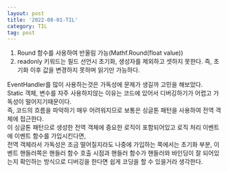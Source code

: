 ```yaml
---
layout: post
title: '2022-08-01-TIL'
category: TIL
tag: post
---
```


1. Round 함수를 사용하여 반올림 가능(Mathf.Round(float value))
2. readonly 키워드는 필드 선언시 초기화, 생성자를 제외하고 셋하지 못한다. 즉, 초기화 이후 값을 변경하지 못하며 읽기만 가능하다.

EventHandler를 많이 사용하는것은 가독성에 문제가 생길까 고민을 해보았다.   
Static 객체, 변수를 자주 사용하지않는 이유는 코드에 있어서 디버깅하기가 어렵고 가독성이 떨어지기때문이다.   
즉, 코드의 흐름을 파악하기 매우 어려워지므로 보통은 싱글톤 패턴을 사용하여 전역 객체에 접근한다.   
이 싱글톤 패턴으로 생성한 전역 객체에 중요한 로직이 포함되어있고 로직 처리 이벤트에 이벤트 함수를 가입시킨다면,   
전역 객체라서 가독성은 조금 떨어질지라도 나중에 가입하는 쪽에서는 초기화 부분, 이벤트 핸들러쪽은 핸들러 함수 호출 시점과 핸들러 함수가 핸들러와 바인딩이 잘 되어있는지 확인하는 방식으로 디버깅을 한다면 쉽게 코딩을 할 수 있을거라 생각한다. 